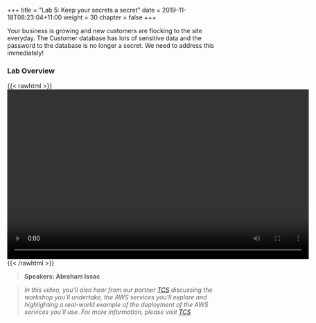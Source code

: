 +++
title = "Lab 5: Keep your secrets a secret"
date = 2019-11-18T08:23:04+11:00
weight = 30
chapter = false
+++

Your business is growing and new customers are flocking to the site everyday. The Customer database has lots of sensitive data and the password to the database is no longer a secret. We need to address this immediately!

### Lab Overview

{{< rawhtml >}}
<video width="696" height="392" controls>
  <source src="https://apj-security-workshop.s3-ap-southeast-2.amazonaws.com/q4/lab5-intro-tcs.mp4" type="video/mp4">
  Your browser doesn't support video.
</video>
{{< /rawhtml >}}

>  **Speakers: Abraham Issac** 

>  *In this video, you’ll also hear from our partner [TCS](https://a.mzn.cloud/jam-tcs) discussing the workshop you'll undertake, the AWS services you'll explore and highlighting a real-world example of the deployment of the AWS services you’ll use. For more information, please visit [TCS](https://a.mzn.cloud/jam-tcs)*